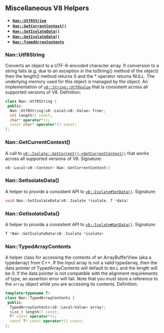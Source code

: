 ## Miscellaneous V8 Helpers
 - <a href="#api_nan_utf8_string"><b><code>Nan::Utf8String</code></b></a>
 - <a href="#api_nan_get_current_context"><b><code>Nan::GetCurrentContext()</code></b></a>
 - <a href="#api_nan_set_isolate_data"><b><code>Nan::SetIsolateData()</code></b></a>
 - <a href="#api_nan_get_isolate_data"><b><code>Nan::GetIsolateData()</code></b></a>
 - <a href="#api_nan_typedarray_contents"><b><code>Nan::TypedArrayContents</code></b></a>
<a name="api_nan_utf8_string"></a>
### Nan::Utf8String
Converts an object to a UTF-8-encoded character array. If conversion to a string fails (e.g. due to an exception in the toString() method of the object) then the length() method returns 0 and the * operator returns NULL. The underlying memory used for this object is managed by the object.
An implementation of [`v8::String::Utf8Value`](https://v8docs.nodesource.com/node-8.11/d4/d1b/classv8_1_1_string_1_1_utf8_value.html) that is consistent across all supported versions of V8.
Definition:
```c++
class Nan::Utf8String {
 public:
  Nan::Utf8String(v8::Local<v8::Value> from);
  int length() const;
  char* operator*();
  const char* operator*() const;
};
```
<a name="api_nan_get_current_context"></a>
### Nan::GetCurrentContext()
A call to [`v8::Isolate::GetCurrent()->GetCurrentContext()`](https://v8docs.nodesource.com/node-8.11/d5/dda/classv8_1_1_isolate.html#a81c7a1ed7001ae2a65e89107f75fd053) that works across all supported versions of V8.
Signature:
```c++
v8::Local<v8::Context> Nan::GetCurrentContext()
```
<a name="api_nan_set_isolate_data"></a>
### Nan::SetIsolateData()
A helper to provide a consistent API to [`v8::Isolate#SetData()`](https://v8docs.nodesource.com/node-8.11/d5/dda/classv8_1_1_isolate.html#a7acadfe7965997e9c386a05f098fbe36).
Signature:
```c++
void Nan::SetIsolateData(v8::Isolate *isolate, T *data)
```
<a name="api_nan_get_isolate_data"></a>
### Nan::GetIsolateData()
A helper to provide a consistent API to [`v8::Isolate#GetData()`](https://v8docs.nodesource.com/node-8.11/d5/dda/classv8_1_1_isolate.html#aabd223436bc1100a787dadaa024c6257).
Signature:
```c++
T *Nan::GetIsolateData(v8::Isolate *isolate)
```
<a name="api_nan_typedarray_contents"></a>
### Nan::TypedArrayContents<T>
A helper class for accessing the contents of an ArrayBufferView (aka a typedarray) from C++.  If the input array is not a valid typedarray, then the data pointer of TypedArrayContents will default to `NULL` and the length will be 0.  If the data pointer is not compatible with the alignment requirements of type, an assertion error will fail.
Note that you must store a reference to the `array` object while you are accessing its contents.
Definition:
```c++
template<typename T>
class Nan::TypedArrayContents {
 public:
  TypedArrayContents(v8::Local<Value> array);
  size_t length() const;
  T* const operator*();
  const T* const operator*() const;
};
```
